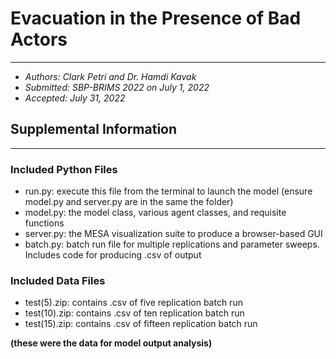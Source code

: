 # Evacuation in the Presence of Bad Actors
---
- *Authors: Clark Petri and Dr. Hamdi Kavak*
- *Submitted: SBP-BRIMS 2022 on July 1, 2022*
- *Accepted: July 31, 2022*

## Supplemental Information
---
### Included Python Files
- run.py: execute this file from the terminal to launch the model (ensure model.py and server.py are in the same the folder)
- model.py: the model class, various agent classes, and requisite functions
- server.py: the MESA visualization suite to produce a browser-based GUI
- batch.py: batch run file for multiple replications and parameter sweeps. Includes code for producing .csv of output

### Included Data Files
- test(5).zip: contains .csv of five replication batch run
- test(10).zip: contains .csv of ten replication batch run
- test(15).zip: contains .csv of fifteen replication batch run

**(these were the data for model output analysis)**
